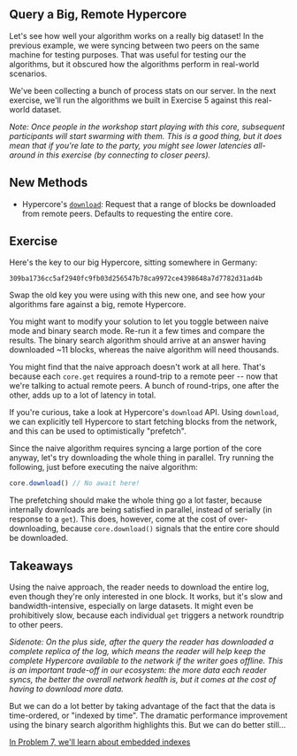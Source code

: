 ## Query a Big, Remote Hypercore

Let's see how well your algorithm works on a really big dataset! In the previous example, we were syncing between two peers on the same machine for testing purposes. That was useful for testing our the algorithms, but it obscured how the algorithms perform in real-world scenarios.

We've been collecting a bunch of process stats on our server. In the next exercise, we'll run the algorithms we built in Exercise 5 against this real-world dataset. 

*Note: Once people in the workshop start playing with this core, subsequent participants will start swarming with them. This is a good thing, but it does mean that if you're late to the party, you might see lower latencies all-around in this exercise (by connecting to closer peers).*

## New Methods
* Hypercore's [`download`](https://github.com/hypercore-protocol/hypercore#const-id--feeddownloadrange-callback): Request that a range of blocks be downloaded from remote peers. Defaults to requesting the entire core.

## Exercise

Here's the key to our big Hypercore, sitting somewhere in Germany: 
```
309ba1736cc5af2940fc9fb03d256547b78ca9972ce4398648a7d7782d31ad4b
```

Swap the old key you were using with this new one, and see how your algorithms fare against a big, remote Hypercore.

You might want to modify your solution to let you toggle between naive mode and binary search mode. Re-run it a few times and compare the results. The binary search algorithm should arrive at an answer having downloaded ~11 blocks, whereas the naive algorithm will need thousands.

You might find that the naive approach doesn't work at all here. That's because each `core.get` requires a round-trip to a remote peer -- now that we're talking to actual remote peers. A bunch of round-trips, one after the other, adds up to a lot of latency in total.

If you're curious, take a look at Hypercore's `download` API. Using `download`, we can explicitly tell Hypercore to start fetching blocks from the network, and this can be used to optimistically "prefetch".

Since the naive algorithm requires syncing a large portion of the core anyway, let's try downloading the whole thing in parallel. Try running the following, just before executing the naive algorithm:
```js
core.download() // No await here!
```

The prefetching should make the whole thing go a lot faster, because internally downloads are being satisfied in parallel, instead of serially (in response to a `get`). This does, however, come at the cost of over-downloading, because `core.download()` signals that the entire core should be downloaded.

## Takeaways
Using the naive approach, the reader needs to download the entire log, even though they're only interested in one block. It works, but it's slow and bandwidth-intensive, especially on large datasets. It might even be prohibitively slow, because each individual `get` triggers a network roundtrip to other peers.

*Sidenote: On the plus side, after the query the reader has downloaded a complete replica of the log, which means the reader will help keep the complete Hypercore available to the network if the writer goes offline. This is an important trade-off in our ecosystem: the more data each reader syncs, the better the overall network health is, but it comes at the cost of having to download more data.*

But we can do a lot better by taking advantage of the fact that the data is time-ordered, or "indexed by time". The dramatic performance improvement using the binary search algorithm highlights this. But we can do better still... 

[In Problem 7, we'll learn about embedded indexes](07.md)